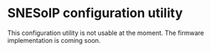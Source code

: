# SNESoIP configuration utility #

This configuration utility is not usable at the moment.
The firmware implementation is coming soon.
